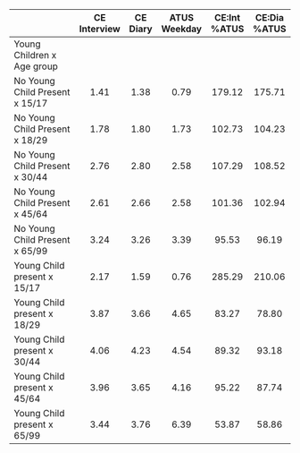 
|                      | CE<br>Interview |  CE<br>Diary | ATUS<br>Weekday | CE:Int<br>%ATUS | CE:Dia<br>%ATUS |
| -------------------- | :----------: | :----------: | :----------: | :----------: | :----------: |
| Young Children x Age group |              |              |              |              |              |
| No Young Child Present x 15/17 |         1.41 |         1.38 |         0.79 |       179.12 |       175.71 |
| No Young Child Present x 18/29 |         1.78 |         1.80 |         1.73 |       102.73 |       104.23 |
| No Young Child Present x 30/44 |         2.76 |         2.80 |         2.58 |       107.29 |       108.52 |
| No Young Child Present x 45/64 |         2.61 |         2.66 |         2.58 |       101.36 |       102.94 |
| No Young Child Present x 65/99 |         3.24 |         3.26 |         3.39 |        95.53 |        96.19 |
| Young Child present x 15/17 |         2.17 |         1.59 |         0.76 |       285.29 |       210.06 |
| Young Child present x 18/29 |         3.87 |         3.66 |         4.65 |        83.27 |        78.80 |
| Young Child present x 30/44 |         4.06 |         4.23 |         4.54 |        89.32 |        93.18 |
| Young Child present x 45/64 |         3.96 |         3.65 |         4.16 |        95.22 |        87.74 |
| Young Child present x 65/99 |         3.44 |         3.76 |         6.39 |        53.87 |        58.86 |

